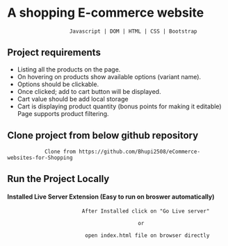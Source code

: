 # A shopping E-commerce website

                        Javascript | DOM | HTML | CSS | Bootstrap

## Project requirements
   * Listing all the products on the page.
   * On hovering on products show available options (variant name).
   * Options should be clickable.
   * Once clicked; add to cart button will be displayed.
   * Cart value should be add local storage
   * Cart is displaying product quantity (bonus points for making it editable) Page supports product filtering.


## Clone project from below github repository

                Clone from https://github.com/Bhupi2508/eCommerce-websites-for-Shopping

## Run the Project Locally
#### Installed Live Server Extension (Easy to run on broswer automatically)

                            After Installed click on "Go Live server"
                                    
                                              or

                             open index.html file on browser directly

